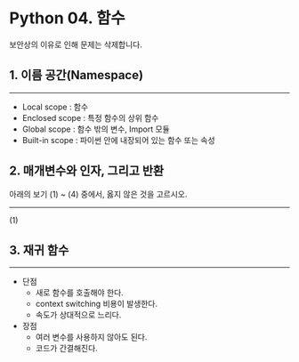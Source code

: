 # Python 04. 함수

보안상의 이유로 인해 문제는 삭제합니다.



## 1. 이름 공간(Namespace)



---

- Local scope : 함수
- Enclosed scope : 특정 함수의 상위 함수
- Global scope : 함수 밖의 변수, Import 모듈
- Built-in scope : 파이썬 안에 내장되어 있는 함수 또는 속성



## 2. 매개변수와 인자, 그리고 반환

아래의 보기 (1) ~ (4) 중에서, 옳지 않은 것을 고르시오.

---

(1)



## 3. 재귀 함수

---

- 단점 
  - 새로 함수를 호출해야 한다.
  - context switching 비용이 발생한다.
  - 속도가 상대적으로 느리다.
- 장점
  - 여러 변수를 사용하지 않아도 된다.
  - 코드가 간결해진다.
